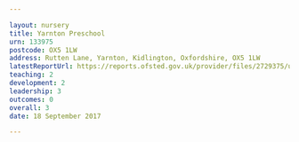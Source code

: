 ```yaml
---

layout: nursery
title: Yarnton Preschool
urn: 133975
postcode: OX5 1LW
address: Rutten Lane, Yarnton, Kidlington, Oxfordshire, OX5 1LW
latestReportUrl: https://reports.ofsted.gov.uk/provider/files/2729375/urn/133975.pdf
teaching: 2
development: 2
leadership: 3
outcomes: 0
overall: 3
date: 18 September 2017

---
```

